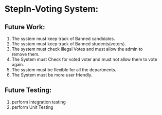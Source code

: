 # StepIn-Voting System:

##  Future Work:
1. The system must keep track of Banned candidates.
2. The system must keep track of Banned students(voters).
3. The system must check illegal Votes and must allow the admin to remove them.
4. The System must Check for voted voter and must not allow them to vote again.
5. The system must be flexible for all the departments.
6. The System must be more user friendly.

## Future Testing:
1. perform Integration testing
2. perform Unit Testing